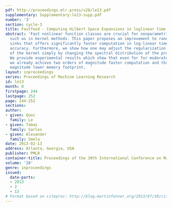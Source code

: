 ```yaml
---
pdf: http://proceedings.mlr.press/v28/le13.pdf
supplementary: Supplementary:le13-supp.pdf
number: '3'
section: cycle-3
title: Fastfood - Computing Hilbert Space Expansions in loglinear time
abstract: 'Fast nonlinear function classes are crucial for nonparametric estimation,
  such as in kernel methods. This paper proposes an improvement to random kitchen
  sinks that offers significantly faster computation in log-linear time without sacrificing
  accuracy. Furthermore, we show how one may adjust the regularization properties
  of the kernel simply by changing the spectral distribution of the projection matrix.
  We provide experimental results which show that even for for moderately small problems
  we already achieve two orders of magnitude faster computation and three orders of
  magnitude lower memory footprint.  '
layout: inproceedings
series: Proceedings of Machine Learning Research
id: le13
month: 0
firstpage: 244
lastpage: 252
page: 244-252
sections: 
author:
- given: Quoc
  family: Le
- given: Tamas
  family: Sarlos
- given: Alexander
  family: Smola
date: 2013-02-13
address: Atlanta, Georgia, USA
publisher: PMLR
container-title: Proceedings of the 30th International Conference on Machine Learning
volume: '28'
genre: inproceedings
issued:
  date-parts:
  - 2013
  - 2
  - 13
# Format based on citeproc: http://blog.martinfenner.org/2013/07/30/citeproc-yaml-for-bibliographies/
---
```

